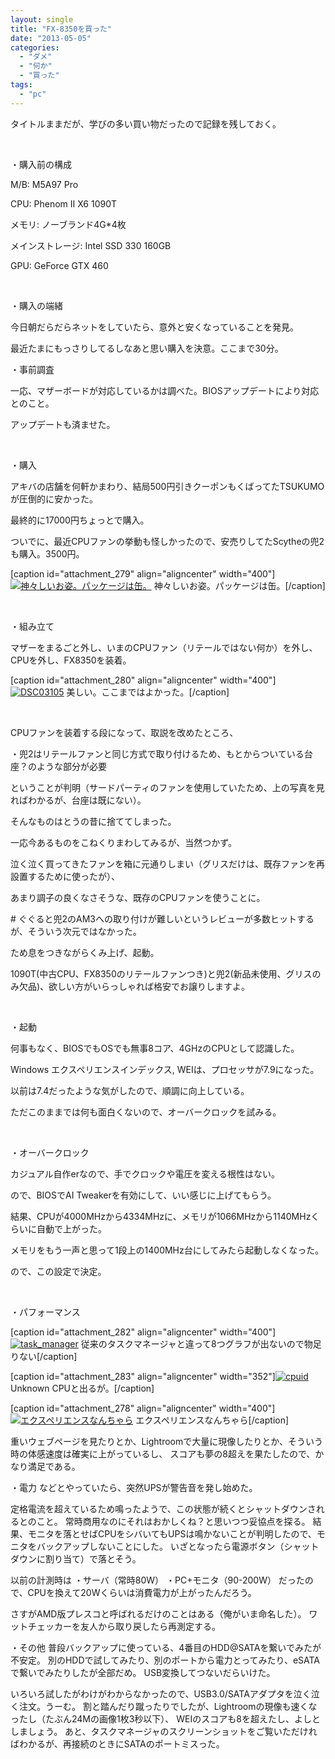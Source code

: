 ```yaml
---
layout: single
title: "FX-8350を買った"
date: "2013-05-05"
categories: 
  - "ダメ"
  - "何か"
  - "買った"
tags: 
  - "pc"
---
```


タイトルままだが、学びの多い買い物だったので記録を残しておく。

 

・購入前の構成

M/B: M5A97 Pro

CPU: Phenom II X6 1090T

メモリ: ノーブランド4G\*4枚

メインストレージ: Intel SSD 330 160GB

GPU: GeForce GTX 460

 

・購入の端緒

今日朝だらだらネットをしていたら、意外と安くなっていることを発見。

最近たまにもっさりしてるしなあと思い購入を決意。ここまで30分。

・事前調査

一応、マザーボードが対応しているかは調べた。BIOSアップデートにより対応とのこと。

アップデートも済ませた。

 

・購入

アキバの店舗を何軒かまわり、結局500円引きクーポンもくばってたTSUKUMOが圧倒的に安かった。

最終的に17000円ちょっとで購入。

ついでに、最近CPUファンの挙動も怪しかったので、安売りしてたScytheの兜2も購入。3500円。

\[caption id="attachment\_279" align="aligncenter" width="400"\][![神々しいお姿。パッケージは缶。](https://blog.naotaco.com/assets/images/posts/2013/05/DSC03104-400x265.jpg)](https://blog.naotaco.com/assets/images/posts/2013/05/DSC03104.jpg) 神々しいお姿。パッケージは缶。\[/caption\]

 

・組み立て

マザーをまるごと外し、いまのCPUファン（リテールではない何か）を外し、CPUを外し、FX8350を装着。

\[caption id="attachment\_280" align="aligncenter" width="400"\][![DSC03105](https://blog.naotaco.com/assets/images/posts/2013/05/DSC03105-400x265.jpg "FX 8350 on the mother board")](https://blog.naotaco.com/assets/images/posts/2013/05/DSC03105.jpg) 美しい。ここまではよかった。\[/caption\]

 

CPUファンを装着する段になって、取説を改めたところ、

・兜2はリテールファンと同じ方式で取り付けるため、もとからついている台座？のような部分が必要

ということが判明（サードパーティのファンを使用していたため、上の写真を見ればわかるが、台座は既にない）。

そんなものはとうの昔に捨ててしまった。

一応今あるものをこねくりまわしてみるが、当然つかず。

泣く泣く買ってきたファンを箱に元通りしまい（グリスだけは、既存ファンを再設置するために使ったが）、

あまり調子の良くなさそうな、既存のCPUファンを使うことに。

\# ぐぐると兜2のAM3への取り付けが難しいというレビューが多数ヒットするが、そういう次元ではなかった。

ため息をつきながらくみ上げ、起動。

1090T(中古CPU、FX8350のリテールファンつき)と兜2(新品未使用、グリスのみ欠品)、欲しい方がいらっしゃれば格安でお譲りしますよ。

 

・起動

何事もなく、BIOSでもOSでも無事8コア、4GHzのCPUとして認識した。

Windows エクスペリエンスインデックス, WEIは、プロセッサが7.9になった。

以前は7.4だったような気がしたので、順調に向上している。

ただこのままでは何も面白くないので、オーバークロックを試みる。

 

・オーバークロック

カジュアル自作erなので、手でクロックや電圧を変える根性はない。

ので、BIOSでAI Tweakerを有効にして、いい感じに上げてもらう。

結果、CPUが4000MHzから4334MHzに、メモリが1066MHzから1140MHzくらいに自動で上がった。

メモリをもう一声と思って1段上の1400MHz台にしてみたら起動しなくなった。

ので、この設定で決定。

 

・パフォーマンス

\[caption id="attachment\_282" align="aligncenter" width="400"\][![task_manager](https://blog.naotaco.com/assets/images/posts/2013/05/task_manager-400x297.png)](https://blog.naotaco.com/assets/images/posts/2013/05/task_manager.png) 従来のタスクマネージャと違って8つグラフが出ないので物足りない\[/caption\]

\[caption id="attachment\_283" align="aligncenter" width="352"\][![cpuid](https://blog.naotaco.com/assets/images/posts/2013/05/cpuid-352x300.png)](https://blog.naotaco.com/assets/images/posts/2013/05/cpuid.png) Unknown CPUと出るが。\[/caption\]

\[caption id="attachment\_278" align="aligncenter" width="400"\][![エクスペリエンスなんちゃら](https://blog.naotaco.com/assets/images/posts/2013/05/fx8350_4.3GHz-400x105.png)](https://blog.naotaco.com/assets/images/posts/2013/05/fx8350_4.3GHz.png) エクスペリエンスなんちゃら\[/caption\]

重いウェブページを見たりとか、Lightroomで大量に現像したりとか、そういう時の体感速度は確実に上がっているし、 スコアも夢の8超えを果たしたので、かなり満足である。

・電力 などとやっていたら、突然UPSが警告音を発し始めた。

定格電流を超えているため鳴ったようで、この状態が続くとシャットダウンされるとのこと。 常時商用なのにそれはおかしくね？と思いつつ妥協点を探る。 結果、モニタを落とせばCPUをシバいてもUPSは鳴かないことが判明したので、モニタをバックアップしないことにした。 いざとなったら電源ボタン（シャットダウンに割り当て）で落とそう。

以前の計測時は ・サーバ（常時80W） ・PC+モニタ（90-200W） だったので、CPUを換えて20Wくらいは消費電力が上がったんだろう。

さすがAMD版プレスコと呼ばれるだけのことはある（俺がいま命名した）。 ワットチェッカーを友人から取り戻したら再測定する。

・その他 普段バックアップに使っている、4番目のHDD@SATAを繋いでみたが不安定。 別のHDDで試してみたり、別のポートから電力とってみたり、eSATAで繋いでみたりしたが全部だめ。 USB変換してつないだらいけた。

いろいろ試したがわけがわからなかったので、USB3.0/SATAアダプタを泣く泣く注文。うーむ。 割と踏んだり蹴ったりでしたが、Lightroomの現像も速くなったし（たぶん24Mの画像1枚3秒以下）、 WEIのスコアも8を超えたし、よしとしましょう。 あと、タスクマネージャのスクリーンショットをご覧いただければわかるが、再接続のときにSATAのポートミスった。
